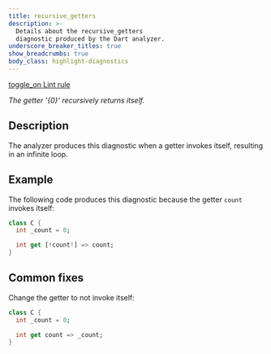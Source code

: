 ```yaml
---
title: recursive_getters
description: >-
  Details about the recursive_getters
  diagnostic produced by the Dart analyzer.
underscore_breaker_titles: true
show_breadcrumbs: true
body_class: highlight-diagnostics
---
```


<div class="tags">
  <a class="tag-label"
      href="/tools/linter-rules/recursive_getters"
      title="Learn about the lint rule that enables this diagnostic."
      aria-label="Learn about the lint rule that enables this diagnostic."
      target="_blank">
    <span class="material-symbols" aria-hidden="true">toggle_on</span>
    <span>Lint rule</span>
  </a>
</div>

_The getter '{0}' recursively returns itself._

## Description

The analyzer produces this diagnostic when a getter invokes itself,
resulting in an infinite loop.

## Example

The following code produces this diagnostic because the getter `count`
invokes itself:

```dart
class C {
  int _count = 0;

  int get [!count!] => count;
}
```

## Common fixes

Change the getter to not invoke itself:

```dart
class C {
  int _count = 0;

  int get count => _count;
}
```
